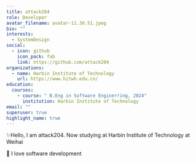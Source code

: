 ```yaml
---
title: attack204
role: Developer
avatar_filename: avatar-11.30.51.jpeg
bio: ""
interests:
  - SystemDesign
social:
  - icon: github
    icon_pack: fab
    link: https://github.com/attack204
organizations:
  - name: Harbin Institute of Technology
    url: https://www.hitwh.edu.cn/
education:
  courses:
    - course: " B.Eng in Software Enginerring, 2024"
      institution: Harbin Institute of Technology
email: ""
superuser: true
highlight_name: true
---
```

✨Hello, I am attack204. Now studying at Harbin Institute of Technology at Weihai

💓 I love software development 